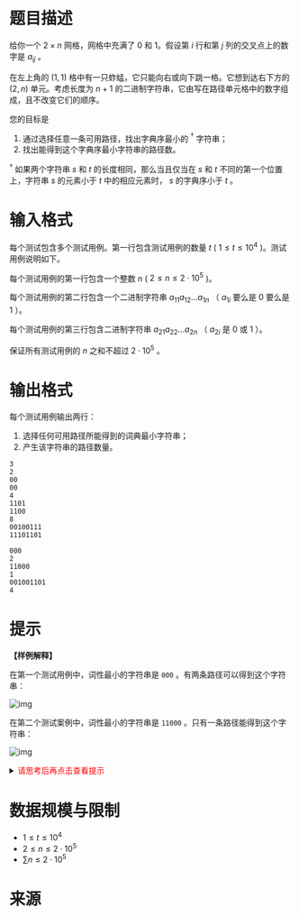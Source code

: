 # 题目描述
给你一个 $2 \times n$ 网格，网格中充满了 0 和 1。假设第 $i$ 行和第 $j$ 列的交叉点上的数字是 $a_{ij}$ 。

在左上角的 $(1, 1)$ 格中有一只蚱蜢，它只能向右或向下跳一格。它想到达右下方的 $(2, n)$ 单元。考虑长度为 $n+1$ 的二进制字符串，它由写在路径单元格中的数字组成，且不改变它们的顺序。

您的目标是

1.  通过选择任意一条可用路径，找出字典序最小的 $^\dagger$ 字符串；
2.  找出能得到这个字典序最小字符串的路径数。

$^\dagger$ 如果两个字符串 $s$ 和 $t$ 的长度相同，那么当且仅当在 $s$ 和 $t$ 不同的第一个位置上，字符串 $s$ 的元素小于 $t$ 中的相应元素时， $s$ 的字典序小于 $t$ 。

# 输入格式

每个测试包含多个测试用例。第一行包含测试用例的数量 $t$ ( $1 \le t \le 10^4$ )。测试用例说明如下。

每个测试用例的第一行包含一个整数 $n$ ( $2 \le n \le 2 \cdot 10^5$ )。

每个测试用例的第二行包含一个二进制字符串 $a_{11} a_{12} \ldots a_{1n}$ （ $a_{1i}$ 要么是 $0$ 要么是 $1$ ）。

每个测试用例的第三行包含二进制字符串 $a_{21} a_{22} \ldots a_{2n}$ （ $a_{2i}$ 是 $0$ 或 $1$ ）。

保证所有测试用例的 $n$ 之和不超过 $2 \cdot 10^5$ 。

# 输出格式

每个测试用例输出两行：

1.  选择任何可用路径所能得到的词典最小字符串；
2.  产生该字符串的路径数量。

```input1
3
2
00
00
4
1101
1100
8
00100111
11101101
```

```output1
000
2
11000
1
001001101
4
```

# 提示
**【样例解释】**

在第一个测试用例中，词性最小的字符串是 $\mathtt{000}$ 。有两条路径可以得到这个字符串：

![img](file://case1.png)

在第二个测试案例中，词性最小的字符串是 $\mathtt{11000}$ 。只有一条路径能得到这个字符串：

![img](file://case2.png)
  
<details>
<summary><font color="#FF0000">请思考后再点击查看提示</font></summary>

* 从左往右扫描字符串
* 假设当前字典序最小的路劲是从位置 $p$ 开始往下走
* 如果 $s[0][p + 1] < s[1][p]$，那么从 $p+1$ 开始往下走是字典序更小的解
* 如果 $s[0][p + 1] > s[1][p]$，那么从 $p$ 开始如果没有往下走的，必然比从 $p$ 往下走差
* 如果 $s[0][p + 1] == s[1][p]$，最优解的数量 +1

```c++
#include <bits/stdc++.h>
using namespace std;
 
int main() {
    // 下面 2 句话是为了让 cin 更快，不理解可以先不写
    ios::sync_with_stdio(false);
    cin.tie(nullptr);
    int T, n;
    cin >> T;
    while (T--) {
        cin >> n;
        vector<string> s(2);
        cin >> s[0] >> s[1];
        int p = 0, ans = 1;
        for (int i = 1; i < n; i++) {
            if (s[0][i] == s[1][i - 1]) ans++;
            else if (s[0][i] < s[1][i - 1]) p = i, ans = 1;
            else break;
        }
        for (int i = 0; i <= p; i++) cout << s[0][i];
        for (int i = p; i < n; i++) cout << s[1][i];
        cout << '\n' << ans << '\n';
    }
    return 0;
}
```

</details>

# 数据规模与限制
* $1 \le t \le 10^4$
* $2 \le n \le 2 \cdot 10^5$
* $\sum n \leq 2 \cdot 10^5$

# 来源
<!--
* [codeforces: CF_930_div2_B](https://codeforces.com/contest/1937/problem/B)
-->
